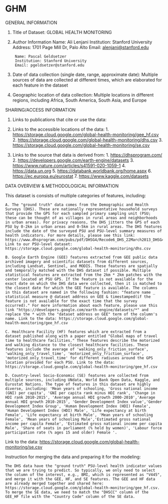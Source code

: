 # GHM
GENERAL INFORMATION

1. Title of Dataset: GLOBAL HEALTH MONITORING

2. Author Information
		Name: Ali Lenjani
		Institution: Stanford University
		Address: 1701 Page Mill Dr, Palo Alto
		Email: alenjani@stanford.edu

   		Name: Pascal Geldsetzer
		Institution: Stanford University
		Email: pgeldsetzer@stanford.edu


3. Date of data collection (single date, range, approximate date): Multiple sources of data are collected at different times, which are elaborated for each feature in the dataset


4. Geographic location of data collection: Multiple locations in different regions, including Africa, South America, South Asia, and Europe  
	


SHARING/ACCESS INFORMATION

1. Links to publications that cite or use the data: 

2. Links to the accessible locations of the data: 
		1. https://storage.cloud.google.com/global-health-monitoring/gee_hf.csv
		2. https://storage.cloud.google.com/global-health-monitoring/dhs.csv
		3. https://storage.cloud.google.com/global-health-monitoring/se.csv

3. Links to the source that data is derived from: 
		1. https://dhsprogram.com/
		2. https://developers.google.com/earth-engine/datasets
		3. https://www.nature.com/articles/s41591-020-1059-1 
		4. https://data.un.org
		5. https://databank.worldbank.org/home.aspx
		6. https://ec.europa.eu/eurostat
		7. https://www.kaggle.com/datasets



DATA OVERVIEW & METHODOLOGICAL INFORMATION

This dataset is consists of multiple categories of features, including: 

	A. The "ground truth" data comes from the Demographic and Health Surveys (DHS). These are nationally representative household surveys that provide the GPS for each sampled primary sampling unit (PSU; these can be thought of as villages in rural areas and neighborhoods in urban areas). For privacy reasons, the DHS jitters the GPS of each PSU by 0-2km in urban areas and 0-5km in rural areas. The DHS features include the date of the surveyed PSU and PSU-level summary measures of health indicators. For more details, please see this link: https://www.dhsprogram.com/pubs/pdf/DHSG4/Recode6_DHS_22March2013_DHSG4.pdf. Link to our PSU-level dataset: https://storage.cloud.google.com/global-health-monitoring/dhs.csv

	B. Google Earth Engine (GEE) features extracted from GEE public data archived imagery and scientific datasets from different sources, including Landsat, Sentinel, and MODIS. These features are spatially and temporally matched with the DHS dataset if possible. Multiple statistical features are extracted from the 2km * 2km patches with the center located at PSU GPS. If the feature is not available for the exact date on which the DHS data were collected, then it is matched to the closest date for which the GEE feature is available. The columns in this dataset are named in the following fashion: "feature name _ statistical measure @ dataset address on GEE & timestamped(if the feature is not available for the exact time that the survey occurred)." For more information about each feature, please use this link "https://developers.google.com/earth-engine/datasets/*" and replace the * with the "dataset address on GEE" term of the column's name. Link to the data: https://storage.cloud.google.com/global-health-monitoring/gee_hf.csv
		
	C. Healthcare Facility (HF) features which are extracted from a dataset published along with a paper entitled "Global maps of travel time to healthcare facilities." These features describe the motorized and walking distance to the closest healthcare facilities. These features include the average of 'walking_only_friction_surface', 'walking_only_travel_time', 'motorized_only_friction_surface', 'motorized_only_travel_time' for different radiuses around the GPS location provided for each PSU. Link to the data: https://storage.cloud.google.com/global-health-monitoring/gee_hf.csv

	D. Country-level Socio-Economic (SE) features are collected from multiple sources, including UNdata, World Bank Open Data, Kaggle, and Eurostat Nations. The type of features in this dataset are highly diverse, including: 'Mean years of schooling, 'Gross national income (GNI) per capita', 'GNI per capita rank minus HDI rank', 'Change in HDI rank 2010-2015', 'Average annual HDI growth 2000-2010','Average annual HDI growth 2010-2015', 'Gender Development Index value','Gender Development Index Group', 'Human Development Index (HDI) Female', 'Human Development Index (HDI) Male', 'Life expectancy at birth Female', 'Life expectancy at birth Male', 'Mean years of schooling Female', 'Mean years of schooling Male','Estimated gross national income per capita Female', 'Estimated gross national income per capita Male', 'Share of seats in parliament (% held by women)', 'Labour force participation rate (% ages 15 and older) Female '. 
Link to the data: https://storage.cloud.google.com/global-health-monitoring/se.csv

Instruction for merging the data and preparing it for the modeling: 

	The DHS data have the "ground truth" PSU-level health indicator values that we are trying to predict. So typically, we only need to select the column of the interest, e.g., BMI, which is represented as "V445", and merge it with the GEE, HF, and SE features. The GEE and HF data are already merged together and shared here: https://storage.cloud.google.com/global-health-monitoring/gee_hf.csv. To merge the SE data, we need to match the "DHSCC" column of the GEE_HF file with the "Country Code" column of the SE data.
